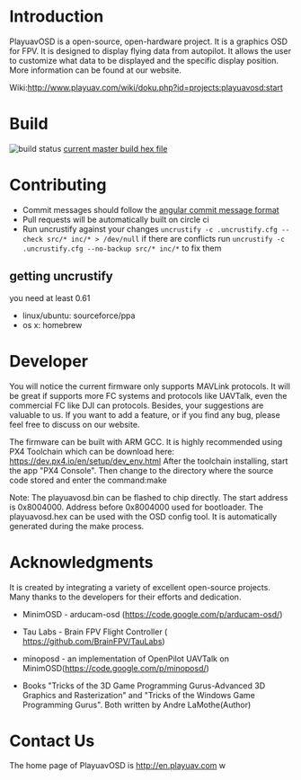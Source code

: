 Introduction
============

PlayuavOSD is a open-source, open-hardware project. It is a graphics OSD for FPV. It is designed to display flying data from autopilot. It allows the user to customize what data to be displayed and the specific display position. More information can be found at our website.

Wiki:http://www.playuav.com/wiki/doku.php?id=projects:playuavosd:start

Build
============
![build status](https://circleci.com/gh/TobiasBales/PlayuavOSD.png?circle-token=00903d5716692eb12e014b3e37b49abfbd59c408&style=shield)
[current master build hex file](https://circleci.com/api/v1/project/TobiasBales/PlayuavOSD/latest/artifacts/0/$CIRCLE_ARTIFACTS/PlayuavOSD.hex?branch=master&filter=successful)

# Contributing

- Commit messages should follow the [angular commit message format](https://gist.github.com/stephenparish/9941e89d80e2bc58a153#format-of-the-commit-message)
- Pull requests will be automatically built on circle ci
- Run uncrustify against your changes `uncrustify -c .uncrustify.cfg --check src/* inc/* > /dev/null`
  if there are conflicts run `uncrustify -c .uncrustify.cfg --no-backup src/* inc/*` to fix them

## getting uncrustify
you need at least 0.61
- linux/ubuntu: sourceforce/ppa
- os x: homebrew

Developer
=====

You will notice the current firmware only supports MAVLink protocols. It will be great if supports more FC systems and protocols like UAVTalk, even the commercial FC like DJI can protocols. Besides, your suggestions are valuable to us. If you want to add a feature, or if you find any bug, please feel free to discuss on our website.

The firmware can be built with ARM GCC. It is highly recommended using PX4 Toolchain which can be download here: https://dev.px4.io/en/setup/dev_env.html
After the toolchain installing, start the app "PX4 Console". Then change to the directory where the source code stored and enter the command:make

Note:
The playuavosd.bin can be flashed to chip directly. The start address is 0x8004000. Address before 0x8004000 used for bootloader.
The playuavosd.hex can be used with the OSD config tool. It is automatically generated during the make process.

Acknowledgments
============
It is created by integrating a variety of excellent open-source projects. Many thanks to the developers for their efforts and dedication.

* MinimOSD - arducam-osd (https://code.google.com/p/arducam-osd/)

* Tau Labs - Brain FPV Flight Controller  ( https://github.com/BrainFPV/TauLabs)

* minoposd - an implementation of OpenPilot UAVTalk on MinimOSD(https://code.google.com/p/minoposd/)

* Books "Tricks of the 3D Game Programming Gurus-Advanced 3D Graphics and Rasterization"
  and "Tricks of the Windows Game Programming Gurus". Both written by Andre LaMothe(Author)

Contact Us
==========

The home page of PlayuavOSD is http://en.playuav.com
w

